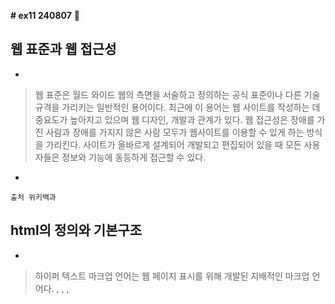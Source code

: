 **# ex11  240807** 
**🎃**

## 웹 표준과 웹 접근성


*

> 웹 표준은 월드 와이드 웹의 측면을 서술하고 정의하는 공식 표준이나 다른 기술 규격을 가리키는 일반적인 용어이다. 최근에 이
> 용어는 웹 사이트를 작성하는 데 중요도가 높아지고 있으며 웹 디자인, 개발과 관계가 있다. 웹 접근성은 장애를 가진 사람과
> 장애를 가지지 않은 사람 모두가 웹사이트를 이용할 수 있게 하는 방식을 가리킨다. 사이트가 올바르게 설계되어 개발되고 편집되어
> 있을 때 모든 사용자들은 정보와 기능에 동등하게 접근할 수 있다.

*

    출처 위키백과

## html의 정의와 기본구조


*

> 하이퍼 텍스트 마크업 언어는 웹 페이지 표시를 위해 개발된 지배적인 마크업 언어다.
> <DOCTYPE html>, <html>, <head>, <title>, <body>의 네가지 기본 구조를 가지고 있다.

*
